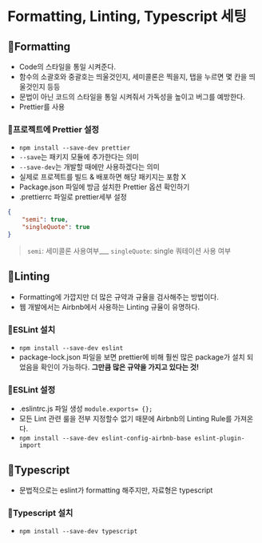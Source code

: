 # Formatting, Linting, Typescript 세팅

## 📝Formatting
- Code의 스타일을 통일 시켜준다.
- 함수의 소괄호와 중괄호는 띄울것인지, 세미콜론은 찍을지, 탭을 누르면 몇 칸을 띄울것인지 등등
- 문법이 아닌 코드의 스타일을 통일 시켜줘서 가독성을 높이고 버그를 예방한다.
- Prettier를 사용
### 📕프로젝트에 Prettier 설정
- `npm install --save-dev prettier`
- `--save`는 패키지 모듈에 추가한다는 의미
- `--save-dev`는 개발할 때에만 사용하겠다는 의미
 - 실제로 프로젝트를 빌드 & 배포하면 해당 패키지는 포함 X
- Package.json 파일에 방금 설치한 Prettier 옵션 확인하기
- .prettierrc 파일로 prettier세부 설정
```json
{
    "semi": true,
    "singleQuote": true
}
```
> `semi`: 세미콜론 사용여부___
> `singleQuote`: single 쿼테이션 사용 여부


## 📝Linting
- Formatting에 가깝지만 더 많은 규약과 규율을 검사해주는 방법이다.
- 웹 개발에서는 Airbnb에서 사용하는 Linting 규율이 유명하다.

### 📕ESLint 설치
- `npm install --save-dev eslint`
- package-lock.json 파일을 보면 prettier에 비해 훨씬 많은 package가 설치 되었음을 확인이 가능하다.
**그만큼 많은 규약을 가지고 있다는 것!**
### 📕ESLint 설정
- .eslintrc.js 파일 생성 `module.exports= {};`
- 모든 Lint 관련 룰을 전부 지정할수 없기 때문에 Airbnb의 Linting Rule를 가져온다.
- `npm install --save-dev eslint-config-airbnb-base eslint-plugin-import`

## 📝Typescript
- 문법적으로는 eslint가 formatting 해주지만, 자료형은 typescript
### 📕Typescript 설치
- `npm install --save-dev typescript`